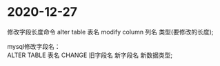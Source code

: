 # 2020-12-27
修改字段长度命令
alter table 表名 modify column 列名 类型(要修改的长度);

mysql修改字段名：  
ALTER  TABLE 表名 CHANGE 旧字段名 新字段名 新数据类型;    